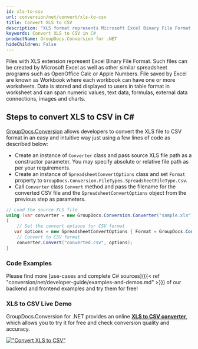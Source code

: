 ```yaml
---
id: xls-to-csv
url: conversion/net/convert/xls-to-csv
title: Convert XLS to CSV
description: "XLS format represents Microsoft Excel Binary File Format with .xls extension. Learn how to convert XLS to CSV file programmatically in C# language using GroupDocs.Conversion for .NET library."
keywords: Convert XLS to CSV in C#
productName: GroupDocs.Conversion for .NET
hideChildren: False
---
```


Files with XLS extension represent Excel Binary File Format. Such files can be created by Microsoft Excel as well as other similar spreadsheet programs such as OpenOffice Calc or Apple Numbers. File saved by Excel are known as Workbook where each workbook can have one or more worksheets. Data is stored and displayed to users in table format in worksheet and can span numeric values, text data, formulas, external data connections, images and charts.

## Steps to convert XLS to CSV in C#

[GroupDocs.Conversion](https://products.groupdocs.com/conversion/net) allows developers to convert the XLS file to CSV format in an easy and intuitive way just using a few lines of code as described below:

* Create an instance of `Converter` class and pass source XLS file path as a constructor parameter. You may specify absolute or relative file path as per your requirements. 
* Create an instance of `SpreadsheetConvertOptions` class and set `Format` property to `GroupDocs.Conversion.FileTypes.SpreadsheetFileType.Csv`.
* Call `Converter` class `Convert` method and pass the filename for the converted CSV file and the `SpreadsheetConvertOptions` object from the previous step as parameters.

```csharp
// Load the source XLS file
using (var converter = new GroupDocs.Conversion.Converter("sample.xls"))
{
    // Set the convert options for CSV format
   var options = new SpreadsheetConvertOptions { Format = GroupDocs.Conversion.FileTypes.SpreadsheetFileType.Csv };
    // Convert to CSV format
    converter.Convert("converted.csv", options);
}
```

### Code Examples

Please find more [use-cases and complete C# sources]({{< ref "conversion/net/developer-guide/examples-and-demos.md" >}}) of our backend and frontend examples and try them for free!

### XLS to CSV Live Demo

GroupDocs.Conversion for .NET provides an online [**XLS to CSV converter**](https://products.groupdocs.app/conversion/xls-to-csv), which allows you to try it for free and check conversion quality and accuracy.

[!["Convert XLS to CSV"](conversion/net/images/convert-to-csv/convert-xls-to-csv.png)](https://products.groupdocs.app/conversion/xls-to-csv)